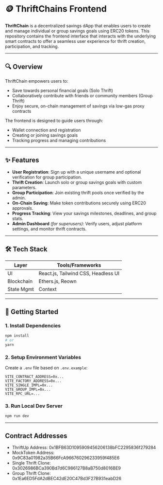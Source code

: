 # 🪙 ThriftChains Frontend

**ThriftChain** is a decentralized savings dApp that enables users to create and manage individual or group savings goals using ERC20 tokens. This repository contains the frontend interface that interacts with the underlying smart contracts to offer a seamless user experience for thrift creation, participation, and tracking.

---

## 🔍 Overview

ThriftChain empowers users to:
- Save towards personal financial goals (Solo Thrift)
- Collaboratively contribute with friends or community members (Group Thrift)
- Enjoy secure, on-chain management of savings via low-gas proxy contracts

The frontend is designed to guide users through:
- Wallet connection and registration
- Creating or joining savings goals
- Tracking progress and managing contributions

---

## ✨ Features

- **User Registration**: Sign up with a unique username and optional verification for group participation.
- **Thrift Creation**: Launch solo or group savings goals with custom parameters.
- **Group Participation**: Join existing thrift pools once verified by the admin.
- **On-Chain Saving**: Make token contributions securely using ERC20 approvals.
- **Progress Tracking**: View your savings milestones, deadlines, and group stats.
- **Admin Dashboard** *(for superusers)*: Verify users, adjust platform settings, and monitor thrift contracts.

---

## 🛠 Tech Stack

| Layer           | Tools/Frameworks                             |
|----------------|-----------------------------------------------|
| UI              | React.js, Tailwind CSS, Headless UI          |
| Blockchain      | Ethers.js, Reown                 |
| State Mgmt      | Context                         |


---


## 🚀 Getting Started

### 1. Install Dependencies

```bash
npm install
# or
yarn
```

### 2. Setup Environment Variables

Create a `.env` file based on `.env.example`:

```env
VITE_CONTRACT_ADDRESS=0x...
VITE_FACTORY_ADDRESS=0x...
VITE_SINGLE_IMPL=0x...
VITE_GROUP_IMPL=0x...
VITE_RPC_URL=...
```

### 3. Run Local Dev Server

```bash
npm run dev
```

---


## Contract Addresses
- ThriftUp Address: 0x1BFB63D1095909456206138bFC2295836f279284
- MockToken Address: 0x9C83a01982a35B66FcA966760296233959f485E6
- Single Thrift Clone: 0x3026986BCa390Bd7d6C986127B8aB750d8016BE9
- Group Thrift Clone: 0x1Ea6ED5FdA2dBEC42dE20C47Bd3F27B931eabD26
